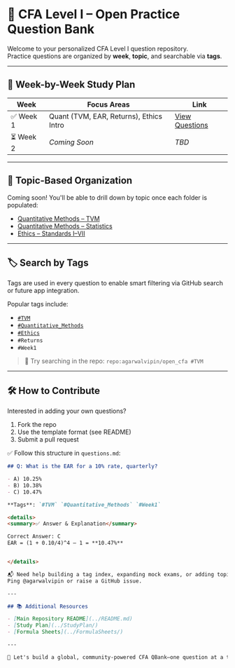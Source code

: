 # 🧠 CFA Level I – Open Practice Question Bank

Welcome to your personalized CFA Level I question repository.  
Practice questions are organized by **week**, **topic**, and searchable via **tags**.

---

## 📅 Week-by-Week Study Plan

| Week | Focus Areas | Link |
|------|-------------|------|
| ✅ Week 1 | Quant (TVM, EAR, Returns), Ethics Intro | [View Questions](./Week1_Quant_Ethics/questions.md) |
| ⏳ Week 2 | *Coming Soon* | _TBD_ |

---

## 📘 Topic-Based Organization

Coming soon! You'll be able to drill down by topic once each folder is populated:

- [Quantitative Methods – TVM](./Quantitative_Methods/TVM.md)
- [Quantitative Methods – Statistics](./Quantitative_Methods/Statistics.md)
- [Ethics – Standards I–VII](./Ethics/Standards.md)

---

## 🏷️ Search by Tags

Tags are used in every question to enable smart filtering via GitHub search or future app integration.

Popular tags include:
- [`#TVM`](./tags/Quantitative_Methods.md)
- [`#Quantitative_Methods`](./tags/Quantitative_Methods.md)
- [`#Ethics`](./tags/Ethics.md)
- `#Returns`
- `#Week1`

> 🧪 Try searching in the repo: `repo:agarwalvipin/open_cfa #TVM`

---

## 🛠 How to Contribute

Interested in adding your own questions?

1. Fork the repo
2. Use the template format (see README)
3. Submit a pull request

✅ Follow this structure in `questions.md`:

```markdown
## Q: What is the EAR for a 10% rate, quarterly?

- A) 10.25%
- B) 10.38%
- C) 10.47%

**Tags**: `#TVM` `#Quantitative_Methods` `#Week1`

<details>
<summary>✅ Answer & Explanation</summary>

Correct Answer: C  
EAR = (1 + 0.10/4)^4 – 1 = **10.47%**


</details>

📬 Need help building a tag index, expanding mock exams, or adding topic files?
Ping @agarwalvipin or raise a GitHub issue.

---

## 📚 Additional Resources

- [Main Repository README](../README.md)
- [Study Plan](../StudyPlan/)
- [Formula Sheets](../FormulaSheets/)

---

🧠 Let's build a global, community-powered CFA QBank—one question at a time.
